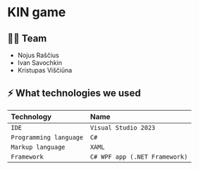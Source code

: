 # KIN game

## 👩‍💻 Team

 - Nojus Raščius
 - Ivan Savochkin
 - Kristupas Viščiūna

## ⚡️ What technologies we used

| Technology | Name     |
| :-------- | :------- |
| `IDE` | `Visual Studio 2023` |
| `Programming language` | `C#` |
| `Markup language` | `XAML` |
| `Framework` | `C# WPF app (.NET Framework)` |
